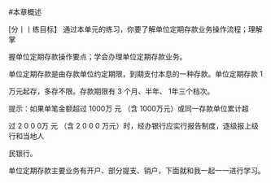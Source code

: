#本章概述
<p> [分丨丨练目标】 通过本单元的练习，你要了解单位定期存款业务操作流程；理解掌 </p>
    <p>握单位定期存款操作要点；学会办理单位定期存款业务。 </p>
    <p> 单位定期存款是由存款单位约定期限，到期支付本息的一种存款。单位定期存款 1 </p>
    <p>万元起存，多存不限。存款期限有 3 个月、半年、 1年三个档次。 </p>
    <p> 提示：如果单笔金额超过 1000万 元 （含 1000万元）或同一存款单位累计超 </p>
    <p>过 2 0 0 0万 元 （含 2 0 0 0 万元）时，经办银行应实行报告制度，逐级报上级行和当地人 </p>
    <p> 民银行。 </p>
    <p> 单位定期存款主要业务有开户、部分提支、销户，下面就和我一起一一进行学习。</p>